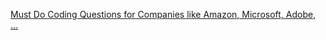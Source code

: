 [Must Do Coding Questions for Companies like Amazon, Microsoft, Adobe, …](https://www.geeksforgeeks.org/must-do-coding-questions-for-companies-like-amazon-microsoft-adobe/)
